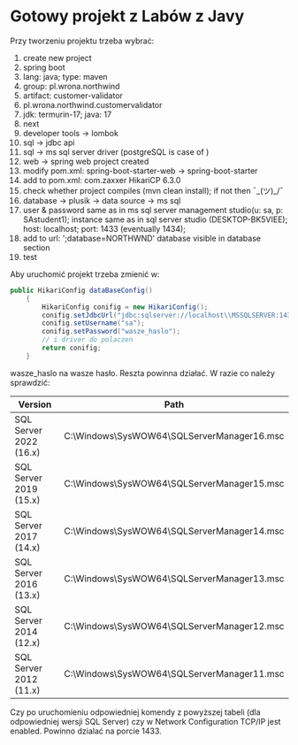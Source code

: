 # Gotowy projekt z Labów z Javy

Przy tworzeniu projektu trzeba wybrać:
1. create new project
2. spring boot
3. lang: java; type: maven
4. group: pl.wrona.northwind
5. artifact: customer-validator
6. pl.wrona.northwind.customervalidator
7. jdk: termurin-17; java: 17
8. next
9.  developer tools -> lombok
10. sql -> jdbc api
11. sql -> ms sql server driver (postgreSQL is case of )
12. web -> spring web
    project created
12. modify pom.xml: spring-boot-starter-web -> spring-boot-starter
13. add to pom.xml:
    <dependency>
        <groupId>com.zaxxer</groupId>
        <artifactId>HikariCP</artifactId>
        <version>6.3.0</version>
    </dependency>
14. check whether project compiles (mvn clean install); if not then ¯\_(ツ)_/¯
15. database -> plusik -> data source -> ms sql
16. user & password same as in ms sql server management studio(u: sa, p: SAstudent1); instance same as in sql server studio (DESKTOP-BK5VIEE); host: localhost; port: 1433 (eventually 1434);
17. add to url: ';database=NORTHWND'
    database visible in database section
17. test

Aby uruchomić projekt trzeba zmienić w:
```Java
public HikariConfig dataBaseConfig()
    {
        HikariConfig conifig = new HikariConfig();
        conifig.setJdbcUrl("jdbc:sqlserver://localhost\\MSSQLSERVER:1433;encrypt=true;trustServerCertificate=true;database=NORTHWND");
        conifig.setUsername("sa");
        conifig.setPassword("wasze_haslo");
        // i driver do polaczen
        return conifig;
    }
```

wasze_haslo na wasze hasło.
Reszta powinna działać.
W razie co należy sprawdzić:

| Version                 | Path                                             |
|-------------------------|--------------------------------------------------|
| SQL Server 2022 (16.x) | C:\Windows\SysWOW64\SQLServerManager16.msc      |
| SQL Server 2019 (15.x) | C:\Windows\SysWOW64\SQLServerManager15.msc      |
| SQL Server 2017 (14.x) | C:\Windows\SysWOW64\SQLServerManager14.msc      |
| SQL Server 2016 (13.x) | C:\Windows\SysWOW64\SQLServerManager13.msc      |
| SQL Server 2014 (12.x) | C:\Windows\SysWOW64\SQLServerManager12.msc      |
| SQL Server 2012 (11.x) | C:\Windows\SysWOW64\SQLServerManager11.msc      |

Czy po uruchomieniu odpowiedniej komendy z powyższej tabeli (dla odpowiedniej wersji SQL Server) czy w Network Configuration TCP/IP jest enabled. Powinno dzialać na porcie 1433.

